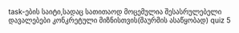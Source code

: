 task-ების საიტი,სადაც სათითაოდ მოცემულია შესასრულებელი დავალებები კონკრეტული მიზნისთვის(შაურმის ასაწყობად)
quiz 5
